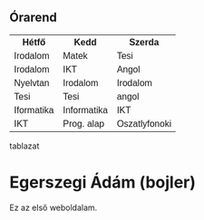 <!DOCTYPE html>
<html>
<head>
<style>
table {
  font-family: arial, sans-serif;
  border-collapse: collapse;
  width: 100%;
}

td, th {
  border: 1px solid #dddddd;
  text-align: left;
  padding: 8px;
}

tr:nth-child(even) {
  background-color: #dddddd;
}
</style>
</head>
<body>

<h2>Órarend</h2>

<table>
  <tr>
    <th>Hétfő</th>
    <th>Kedd</th>
    <th>Szerda</th>

  </tr>
  <tr>
    <td>Irodalom</td>
    <td>Matek</td>
    <td>Tesi</td>

  </tr>
  <tr>
    <td>Irodalom</td>
    <td>IKT</td>
    <td>Angol</td>

  </tr>
  <tr>
    <td>Nyelvtan</td>
    <td>Irodalom</td>
    <td>Irodalom</td>
  </tr>
  <tr>
    <td>Tesi</td>
    <td>Tesi</td>
    <td>angol</td>
  </tr>
  <tr>
    <td>Iformatika</td>
    <td>Informatika</td>
    <td>IKT</td>
  </tr>
  <tr>
    <td>IKT</td>
    <td>Prog. alap</td>
    <td>Oszatlyfonoki</td>
  </tr>
</table>

</body>
</html>
tablazat 

<!DOCTYPE html>
<html>
<head>
<title>Page Title</title>
</head>
<body>

<h1>Egerszegi Ádám (bojler)</h1>
<p>Ez az első weboldalam.</p>

</body>
</html>

